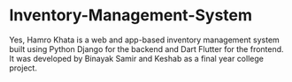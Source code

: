 # Inventory-Management-System
Yes, Hamro Khata is a web and app-based inventory management system built using Python Django for the backend and Dart Flutter for the frontend. It was developed by Binayak Samir and Keshab as a final year college project.
